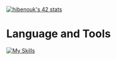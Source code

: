 [![hibenouk's 42 stats](https://badge.mediaplus.ma/darkblue/hibenouk)](https://github.com/oakoudad/badge42)
# Language and Tools
[![My Skills](https://skillicons.dev/icons?i=c,cpp,python,git,mysql,docker,linux,neovim,vim)](https://skillicons.dev)
